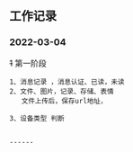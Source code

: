 ## 工作记录 

### 2022-03-04
~~1~~
第一阶段
```
1、消息记录 ，消息认证、已读，未读 
2、文件、图片，记录、存储、表情
   文件上传后，保存url地址，

3、设备类型 判断


------






```
## 




























